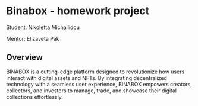 # Binabox - homework project

Student: Nikoletta Michailidou

Mentor: Elizaveta Pak

## Overview

BINABOX is a cutting-edge platform designed to revolutionize how users interact with digital assets and NFTs. By integrating decentralized technology with a seamless user experience, BINABOX empowers creators, collectors, and investors to manage, trade, and showcase their digital collections effortlessly. 
